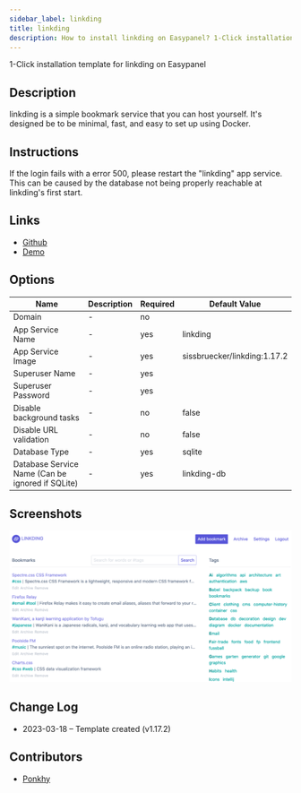 ```yaml
---
sidebar_label: linkding
title: linkding
description: How to install linkding on Easypanel? 1-Click installation template for linkding on Easypanel
---
```


<!-- generated -->

1-Click installation template for linkding on Easypanel

## Description

linkding is a simple bookmark service that you can host yourself. It's designed be to be minimal, fast, and easy to set up using Docker.

## Instructions

If the login fails with a error 500, please restart the "linkding" app service. This can be caused by the database not being properly reachable at linkding's first start.

## Links

- [Github](https://github.com/sissbruecker/linkding)
- [Demo](https://demo.linkding.link/)

## Options

Name | Description | Required | Default Value
-|-|-|-
Domain | - | no | 
App Service Name | - | yes | linkding
App Service Image | - | yes | sissbruecker/linkding:1.17.2
Superuser Name | - | yes | 
Superuser Password | - | yes | 
Disable background tasks | - | no | false
Disable URL validation | - | no | false
Database Type | - | yes | sqlite
Database Service Name (Can be ignored if SQLite) | - | yes | linkding-db

## Screenshots

![linkding Screenshot](./assets/screenshot.png)

## Change Log

- 2023-03-18 – Template created (v1.17.2)

## Contributors

- [Ponkhy](https://github.com/Ponkhy)
